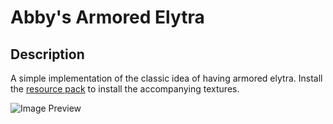 # Abby's Armored Elytra

## Description

A simple implementation of the classic idea of having armored elytra. Install the [resource pack](Abby's%20Armored%20Elytra.zip) to install the accompanying textures.

![Image Preview](https://i.imgur.com/LRor5Xv.png)
